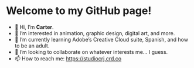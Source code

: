 # Welcome to my GitHub page!

- 👋 Hi, I’m **Carter**.
- 👀 I’m interested in animation, graphic design, digital art, and more.
- 🌱 I’m currently learning Adobe’s Creative Cloud suite, Spanish, and how to be an adult.
- 💞️ I’m looking to collaborate on whatever interests me… I guess.
- 📫 How to reach me: https://studiocrj.crd.co

<!---
StudioCRJ/StudioCRJ is a ✨ special ✨ repository because its `README.md` (this file) appears on your GitHub profile.
You can click the Preview link to take a look at your changes.
--->

